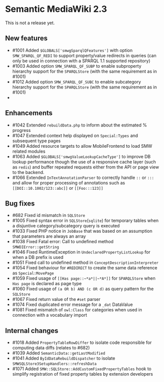 # Semantic MediaWiki 2.3

This is not a release yet.

## New features

* #1001 Added `$GLOBALS['smwgSparqlQFeatures']` with option `SMW_SPARQL_QF_REDI` to support property/value redirects in queries (can only be used in connection with a SPARQL 1.1 supported repository)
* #1003 Added option `SMW_SPARQL_QF_SUBP` to enable subproperty hierarchy support for the `SPARQLStore` (with the same requirement as in #1001)
* #1012 Added option `SMW_SPARQL_QF_SUBC` to enable subcategory hierarchy support for the `SPARQLStore` (with the same requirement as in #1001)
* 

## Enhancements

* #1042 Extended `rebuildData.php` to inform about the estimated % progress
* #1047 Extended context help displayed on `Special:Types` and subsequent type pages
* #1049 Added resource targets to allow MobileFrontend to load SMW related modules
* #1063 Added `$GLOBALS['smwgValueLookupCacheType']` to improve DB lookup performance though the use of a responsive cache layer (such as `redis`) and buffer repeated requests either from the API or page view to the backend.
* #1066 Extended `InTextAnnotationParser` to correctly handle `::` or `:::` and allow for proper processing of annotations such as `[[DOI::10.1002/123::abc]]` or `[[Foo:::123]]`

## Bug fixes

* #682 Fixed id mismatch in `SQLStore`
* #1005 Fixed syntax error in `SQLStore`(`sqlite`) for temporary tables when a disjuntive category/subcategory query is executed
* #1033 Fixed PHP notice in `JobBase` that was based on an assumption that parameters are always an array
* #1038 Fixed Fatal error: Call to undefined method `SMWDIError::getString`
* #1046 Fixed RuntimeException in `UndeclaredPropertyListLookup` for when a DB prefix is used
* #1051 Fixed call to undefined method in `ConceptDescriptionInterpreter`
* #1054 Fixed behaviour for `#REDIRECT` to create the same data reference as `Special:MovePage`
* #1059 Fixed usage of `[[Has page::~*a*||~*A*]]` for `SPARQLStore` when `Has page` is declared as page type 
* #1060 Fixed usage of `(a OR b) AND (c OR d)` as query pattern for the `SQLStore`
* #1067 Fixed return value of the `#set` parser
* #1074 Fixed duplicated error message for a `_dat` DataValue
* #1081 Fixed mismatch of `owl:Class` for categories when used in connection with a vocabulary import

## Internal changes

* #1018 Added `PropertyTableRowDiffer` to isolate code responsible for computing data diffs (relates to #682)
* #1039 Added `SemanticData::getLastModified`
* #1041 Added `ByIdDataRebuildDispatcher` to isolate `SMWSQLStore3SetupHandlers::refreshData`
* #1071 Added `SMW::SQLStore::AddCustomFixedPropertyTables` hook to simplify registration of fixed property tables by extension developers
